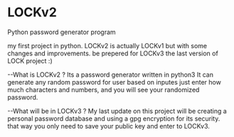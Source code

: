 # LOCKv2
Python password generator program

my first project in python.
LOCKv2 is actually LOCKv1 but with some changes and improvements.
be prepered for LOCKv3 the last version of LOCK project :)

--What is LOCKv2 ?
Its a password generator written in python3
It can generate any random password for user based on inputes
just enter how much characters and numbers, and you will see your randomized password.


--What will be in LOCKv3 ?
My last update on this project will be creating a personal password database and using a gpg encryption for its security.
that way you only need to save your public key and enter to LOCKv3.
